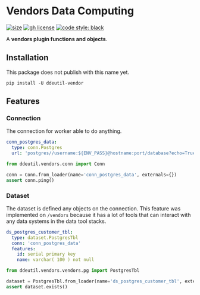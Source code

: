 # Vendors Data Computing

[![size](https://img.shields.io/github/languages/code-size/ddeutils/ddeutil-vendors)](https://github.com/ddeutils/ddeutil-vendors)
[![gh license](https://img.shields.io/github/license/ddeutils/ddeutil-vendors)](https://github.com/ddeutils/ddeutil-vendors/blob/main/LICENSE)
[![code style: black](https://img.shields.io/badge/code%20style-black-000000.svg)](https://github.com/psf/black)

A **vendors plugin functions and objects**.

## Installation

This package does not publish with this name yet.

```shell
pip install -U ddeutil-vendor
```

## Features

### Connection

The connection for worker able to do anything.

```yaml
conn_postgres_data:
  type: conn.Postgres
  url: 'postgres//username:${ENV_PASS}@hostname:port/database?echo=True&time_out=10'
```

```python
from ddeutil.vendors.conn import Conn

conn = Conn.from_loader(name='conn_postgres_data', externals={})
assert conn.ping()
```

### Dataset

The dataset is defined any objects on the connection. This feature was implemented
on `/vendors` because it has a lot of tools that can interact with any data systems
in the data tool stacks.

```yaml
ds_postgres_customer_tbl:
  type: dataset.PostgresTbl
  conn: 'conn_postgres_data'
  features:
    id: serial primary key
    name: varchar( 100 ) not null
```

```python
from ddeutil.vendors.vendors.pg import PostgresTbl

dataset = PostgresTbl.from_loader(name='ds_postgres_customer_tbl', externals={})
assert dataset.exists()
```
